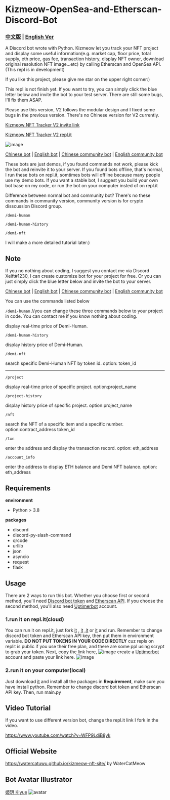 # Kizmeow-OpenSea-and-Etherscan-Discord-Bot

### [中文版](https://github.com/Xeift/Kizmeow-OpenSea-and-Etherscan-Discord-Bot/blob/main/%E8%AE%80%E6%88%91.md) | [English Ver](https://github.com/Xeift/Kizmeow-OpenSea-and-Etherscan-Discord-Bot/blob/main/README.md)
A Discord bot wrote with Python. Kizmeow let you track your NFT project and display some useful information(e.g. market cap, floor price, total supply, eth price, gas fee, transaction history, display NFT owner, download original resolution NFT image...etc) by calling Etherscan and OpenSea API.(This repl is in development)

If you like this project, please give me star on the upper right corner:)

This repl is not finish yet. If you want to try, you can simply click the blue letter below and invite the bot to your test server.
There are still some bugs, I'll fix them ASAP.

Please use this version, V2 follows the modular design and I fixed some bugs in the previous version. There's no Chinese version for V2 currently.

[Kizmeow NFT Tracker V2 invite link](https://discord.com/api/oauth2/authorize?client_id=923512417907015693&permissions=534723951680&scope=applications.commands%20bot)

[Kizmeow NFT Tracker V2 repl.it](https://replit.com/@xeiftc/Kizmeow-NFT-Tracker-V2)

![image](https://user-images.githubusercontent.com/80938768/147106225-3cf60824-1ec1-4b10-b6e4-68948fb7ea8d.png)


[Chinese bot](https://discord.com/api/oauth2/authorize?client_id=886198731328868402&permissions=534727097920&scope=bot%20applications.commands) | [English bot](https://discord.com/api/oauth2/authorize?client_id=886198731328868402&permissions=534727097920&scope=bot%20applications.commands) | [Chinese community bot](https://discord.com/api/oauth2/authorize?client_id=922439962325028905&permissions=534727097920&scope=bot%20applications.commands) | [English community bot](https://discord.com/api/oauth2/authorize?client_id=922648421364531321&permissions=534727097920&scope=bot%20applications.commands)

These bots are just demos, if you found commands not work, please kick the bot and reinvite it to your server.
If you found bots offline, that's normal, I run these bots on repl.it, somtimes bots will offline because many people use my demo bots.
If you want a stable bot, I suggest you build your own bot base on my code, or run the bot on your computer insted of on repl.it

Difference between normal bot and community bot?
There's no these commands in community version, community version is for crypto disscussion Discord group.

`/demi-human`  

`/demi-human-history`

`/demi-nft`

I will make a more detailed tutorial later:)

Note
-----------------
If you no nothing about coding, I suggest you contact me via Discord Xeift#1230, I can create customize bot for your project for free.
Or you can just simply click the blue letter below and invite the bot to your server.

[Chinese bot](https://discord.com/api/oauth2/authorize?client_id=886198731328868402&permissions=534727097920&scope=bot%20applications.commands) | [English bot](https://discord.com/api/oauth2/authorize?client_id=886198731328868402&permissions=534727097920&scope=bot%20applications.commands) | [Chinese community bot](https://discord.com/api/oauth2/authorize?client_id=922439962325028905&permissions=534727097920&scope=bot%20applications.commands) | [English community bot](https://discord.com/api/oauth2/authorize?client_id=922648421364531321&permissions=534727097920&scope=bot%20applications.commands 
)

You can use the commands listed below

`/demi-human`   //you can change these three commands below to your project in code. You can contact me if you know nothing about coding.

display real-time price of Demi-Human.

`/demi-human-history`

display history price of Demi-Human.

`/demi-nft`

search specific Demi-Human NFT by token id. option: token_id

-------------------------------------------------------------------------------------------------------------------------------------------------

`/project`

display real-time price of specific project. option:project_name

`/project-history`

display history price of specific project. option:project_name

`/nft`

search the NFT of a specific item and a specific number. option:contract_address token_id

`/txn`

enter the address and display the transaction record. option: eth_address

`/account_info`

enter the address to display ETH balance and Demi NFT balance. option: eth_address

Requirements
-----------------
**environment**

+ Python > 3.8

**packages**

+ discord
+ discord-py-slash-command
+ qrcode
+ urllib
+ json
+ asyncio
+ request
+ flask

Usage
-----------------
There are 2 ways to run this bot.
Whether you choose first or second method, you'll need [Discord bot token](https://discord.com/developers/applications) and [Etherscan API](https://etherscan.io/myapikey). If you choose the second method, you'll also need [Uptimerbot](https://uptimerobot.com/) account.

### 1.run it on repl.it(cloud)
You can run it on repl.it, just fork [it](https://replit.com/@Kizmeow-NFT-Tracker/Kizmeow-Etherscan-And-OpenseaEnglish#main.py) , [it](https://replit.com/@Kizmeow-NFT-Tracker/Kizmeow-Etherscan-And-OpenseaChinese#main.py) ,[it](https://replit.com/@Kizmeow-NFT-Tracker/Kizmeow-Etherscan-And-OpenseaChinese-community) or [it](https://replit.com/@Kizmeow-NFT-Tracker/Kizmeow-NFT-Trackercommunity) and run. Remember to change discord bot token and Etherscan API key, then put them in environment variable. **DO NOT PUT TOKENS IN YOUR CODE DIRECTLY** cuz repls on replit is public if you use their free plan, and there are some ppl using scrypt to grab your token.
Next, copy the link here, ![image](https://user-images.githubusercontent.com/80938768/146533872-021b05b3-f18c-44db-a943-527903dc6616.png) create a [Uptimerbot](https://uptimerobot.com/) account and paste your link here. ![image](https://user-images.githubusercontent.com/80938768/146534310-74201ab2-700e-4271-94a2-f2ecf8d12acb.png)

### 2.run it on your computer(local)
Just download [it](https://github.com/Xeift/Kizmeow-OpenSea-and-Etherscan-Discord-Bot/archive/refs/heads/main.zip) and install all the packages in **Requirement**, make sure you have install python. Remember to change discord bot token and Etherscan API key. Then, run main.py

Video Tutorial
-----------------
If you want to use different version bot, change the repl.it link I fork in the video.

https://www.youtube.com/watch?v=WFP9LdiB8yk

Official Website
-----------------
https://watercatuwu.github.io/kizmeow-nft-site/ 
by WaterCatMeow

Bot Avatar Illustrator
-----------------
[姬玥 Kiyue](https://www.facebook.com/profile.php?id=100026170072950)
![avatar](https://user-images.githubusercontent.com/80938768/146544100-315cdd44-7461-441b-a3dd-d3ee653b145a.png)
